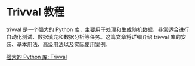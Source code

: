# Trivval 教程

<show-structure depth="3"/>

trivval 是一个强大的 Python 库，主要用于处理和生成随机数据，非常适合进行自动化测试、数据填充和数据分析等任务。这篇文章将详细介绍 trivval 库的安装、基本用法、高级用法以及实际使用案例。

<seealso>
<category ref="ref_docs">
    <a href="https://mp.weixin.qq.com/s/U5hH9cLJO4XrEsoAsO5e3Q">强大的 Python 库: Trivval</a>
</category>
<category ref="ref_github">
</category>
<category ref="ref_issues">
</category>
<category ref="ref_hf">
</category>
<category ref="ref_ms">
</category>
</seealso>



